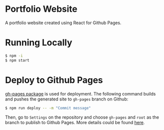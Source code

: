 # Portfolio Website

A portfolio website created using React for Github Pages.


# Running Locally

```sh
$ npm -i
$ npm start
```


# Deploy to Github Pages

[gh-pages package](https://github.com/tschaub/gh-pages) is used for deployment. The following command builds and pushes the generated site to `gh-pages` branch on Github:

```sh
$ npm run deploy -- -m "Commit message"
```

Then, go to `Settings` on the repository and choose `gh-pages` and `root` as the branch to publish to Github Pages. More details could be found [here](https://github.com/gitname/react-gh-pages).

